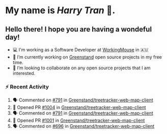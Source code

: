 #  My name is  *Harry Tran* 👋.
## Hello there! I hope you are having a wondeful day! 

- 💻 I'm working as a Software Developer at [WorkingMouse](http://workingmouse.com.au/) in 🇦🇺
- 🌱 I’m currently working on [Greenstand](https://github.com/Greenstand) open source projects in my free time.
- 👯 I’m looking to collaborate on any open source projects that I am interested.

### :zap: Recent Activity
<!--START_SECTION:activity-->
1. 🗣 Commented on [#791](https://github.com/Greenstand/treetracker-web-map-client/issues/791) in [Greenstand/treetracker-web-map-client](https://github.com/Greenstand/treetracker-web-map-client)
2. 💪 Opened PR [#1004](https://github.com/Greenstand/treetracker-web-map-client/pull/1004) in [Greenstand/treetracker-web-map-client](https://github.com/Greenstand/treetracker-web-map-client)
3. 🗣 Commented on [#791](https://github.com/Greenstand/treetracker-web-map-client/issues/791) in [Greenstand/treetracker-web-map-client](https://github.com/Greenstand/treetracker-web-map-client)
4. 💪 Opened PR [#1001](https://github.com/Greenstand/treetracker-web-map-client/pull/1001) in [Greenstand/treetracker-web-map-client](https://github.com/Greenstand/treetracker-web-map-client)
5. 🗣 Commented on [#696](https://github.com/Greenstand/treetracker-web-map-client/issues/696) in [Greenstand/treetracker-web-map-client](https://github.com/Greenstand/treetracker-web-map-client)
<!--END_SECTION:activity-->

<!--

Here are some ideas to get you started:

- 🔭 I’m currently working on ...
- 🌱 I’m currently learning ...
- 👯 I’m looking to collaborate on ...
- 🤔 I’m looking for help with ...
- 💬 Ask me about ...
- 📫 How to reach me: ...
- 😄 Pronouns: ...
- ⚡ Fun fact: ...
# title 1
## title 2
### title 3
#### title 4
##### title 5
###### title 6

Text that is **bold**, *italic* and ~~strikethrough~~

* [ ] Item 2
   * [x] Sub Item 2b
* [ ] Item 1

1. Item 1
   1. Item 1
1. Item 2

| Column 1 | Column 2 | Column 3 |
| :--- | :---: | ---: |
| Row 1a | Row 1b | Row 1c |
| Row 2a | Row 2b | Row 2c |

This is a [link](https://mlh.io)

this is inline `code`, here is a block of code below 👇

```ts
const name: string = 'Eddie Jaoude';

// log name
console.log(name);
```

> I am a quote to give context

I am normal text talking about the above quote ☝️ 
-->